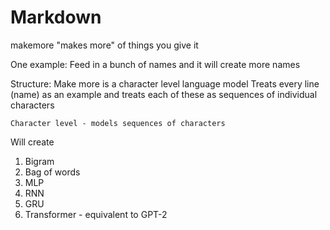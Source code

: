 # Markdown

makemore "makes more" of things you give it

One example:
    Feed in a bunch of names and it will create more names


Structure:
    Make more is a character level language model
    Treats every line (name) as an example and treats each of these as sequences of individual characters

    Character level - models sequences of characters

Will create
1. Bigram
2. Bag of words
3. MLP
4. RNN
5. GRU
6. Transformer - equivalent to GPT-2

